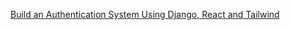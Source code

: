 [Build an Authentication System Using Django, React and Tailwind](https://www.geeksforgeeks.org/build-an-authentication-system-using-django-react-and-tailwind/)